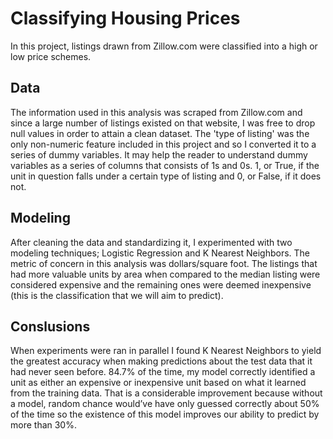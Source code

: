 # Classifying Housing Prices

In this project, listings drawn from Zillow.com were classified into a high or low price schemes. 

## Data

The information used in this analysis was scraped from Zillow.com and since a large number of listings existed on that website, I was free to drop null values in order to attain a clean dataset.
The 'type of listing' was the only non-numeric feature included in this project and so I converted it to a series of dummy variables. It may help the reader to understand dummy variables as a series of columns that consists of 1s and 0s. 1, or True, if the unit in question falls under a certain type of listing and 0, or False, if it does not.

## Modeling

After cleaning the data and standardizing it, I experimented with two modeling techniques; Logistic Regression and K Nearest Neighbors. The metric of concern in this analysis was dollars/square foot. The listings that had more valuable units by area when compared to the median listing were considered expensive and the remaining ones were deemed inexpensive (this is the classification that we will aim to predict).

## Conslusions

When experiments were ran in parallel I found K Nearest Neighbors to yield the greatest accuracy when making predictions about the test data that it had never seen before. 84.7% of the time, my model correctly identified a unit as either an expensive or inexpensive unit based on what it learned from the training data. That is a considerable improvement because without a model, random chance would’ve have only guessed correctly about 50% of the time so the existence of this model improves our ability to predict by more than 30%.
